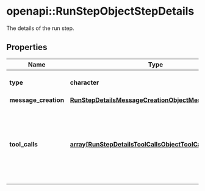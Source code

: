 # openapi::RunStepObjectStepDetails

The details of the run step.

## Properties
Name | Type | Description | Notes
------------ | ------------- | ------------- | -------------
**type** | **character** | Always &#x60;message_creation&#x60;. | [Enum: [message_creation, tool_calls]] 
**message_creation** | [**RunStepDetailsMessageCreationObjectMessageCreation**](RunStepDetailsMessageCreationObject_message_creation.md) |  | 
**tool_calls** | [**array[RunStepDetailsToolCallsObjectToolCallsInner]**](RunStepDetailsToolCallsObject_tool_calls_inner.md) | An array of tool calls the run step was involved in. These can be associated with one of three types of tools: &#x60;code_interpreter&#x60;, &#x60;retrieval&#x60;, or &#x60;function&#x60;.  | 


